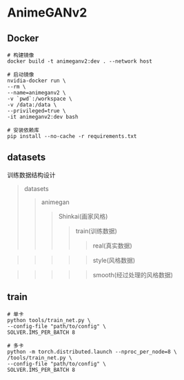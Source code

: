 # AnimeGANv2

## Docker
```
# 构建镜像
docker build -t animeganv2:dev . --network host

# 启动镜像
nvidia-docker run \
--rm \
--name=animeganv2 \
-v `pwd`:/workspace \
-v /data:/data \
--privileged=true \
-it animeganv2:dev bash

# 安装依赖库
pip install --no-cache -r requirements.txt
```

## datasets
训练数据结构设计  
>datasets
>>animegan
>>>Shinkai(画家风格)
>>>>train(训练数据)
>>>>>real(真实数据)

>>>>>style(风格数据)

>>>>>smooth(经过处理的风格数据)

## train
```
# 单卡
python tools/train_net.py \
--config-file "path/to/config" \
SOLVER.IMS_PER_BATCH 8

# 多卡
python -m torch.distributed.launch --nproc_per_node=8 \
/tools/train_net.py \
--config-file "path/to/config" \
SOLVER.IMS_PER_BATCH 8
```